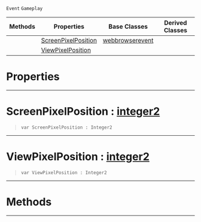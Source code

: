  `Event` `Gameplay`



|Methods|Properties|Base Classes|Derived Classes|
|---|---|---|---|
| |[ScreenPixelPosition](webbrowserpointqueryevent.md#screenpixelposition-zero)|[webbrowserevent](webbrowserevent.md)| |
| |[ViewPixelPosition](webbrowserpointqueryevent.md#viewpixelposition-zilch-e)| | |


 #  Properties


---  
 #  ScreenPixelPosition : [integer2](../nada_base_types/integer2.md)

> 
> ```TS:Nada
> var ScreenPixelPosition : Integer2


---  
 #  ViewPixelPosition : [integer2](../nada_base_types/integer2.md)

> 
> ```TS:Nada
> var ViewPixelPosition : Integer2


---  
 #  Methods


---  
 

 